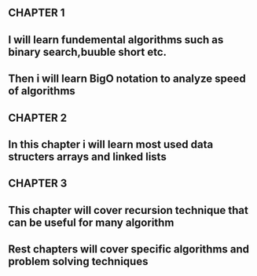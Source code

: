 ## CHAPTER 1
## I will learn fundemental algorithms such as binary search,buuble short etc.
## Then i will learn BigO notation to analyze speed of algorithms

## CHAPTER 2 
## In this chapter i will learn most used data structers arrays and linked lists

## CHAPTER 3
## This chapter will cover recursion technique that can be useful for many algorithm

## Rest chapters will cover specific algorithms and problem solving techniques 


